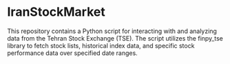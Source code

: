 # IranStockMarket
This repository contains a Python script for interacting with and analyzing data from the Tehran Stock Exchange (TSE). The script utilizes the finpy_tse library to fetch stock lists, historical index data, and specific stock performance data over specified date ranges.
